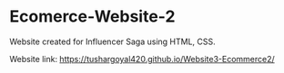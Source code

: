 # Ecomerce-Website-2
Website created for Influencer Saga using HTML, CSS.

Website link:
https://tushargoyal420.github.io/Website3-Ecommerce2/
